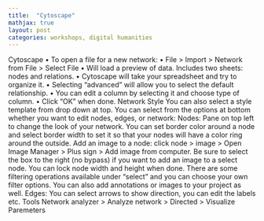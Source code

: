```yaml
---
title:  "Cytoscape"
mathjax: true
layout: post
categories: workshops, digital humanities
---
```

Cytoscape
•	To open a file for a new network:
•	File > Import > Network from File > Select File
•	Will load a preview of data. Includes two sheets: nodes and relations.
•	Cytoscape will take your spreadsheet and try to organize it.
•	Selecting “advanced” will allow you to select the default relationship.
•	You can edit a column by selecting it and choose type of column.
•	Click “OK” when done.
Network Style
You can also select a style template from drop down at top.
You can select from the options at bottom whether you want to edit nodes, edges, or network:
Nodes:
Pane on top left to change the look of your network.
You can set border color around a node and select border width to set it so that your nodes will have a color ring around the outside.
Add an image to a node: click node > image > Open Image Manager > Plus sign > Add image from computer. Be sure to select the box to the right (no bypass) if you want to add an image to a select node. You can lock node width and height when done.
There are some filtering operations available under “select” and you can choose your own filter options.
You can also add annotations or images to your project as well.
Edges:
You can select arrows to show direction, you can edit the labels etc.
Tools
Network analyzer > Analyze network > Directed > Visualize Paremeters
